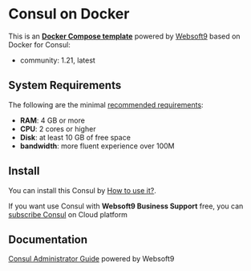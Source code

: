 # Consul on Docker  

This is an **[Docker Compose template](https://github.com/Websoft9/docker-library)** powered by [Websoft9](https://www.websoft9.com) based on Docker for Consul:


 - community:  1.21, latest


## System Requirements

The following are the minimal [recommended requirements](https://www.consul.io):

* **RAM**: 4 GB or more
* **CPU**: 2 cores or higher
* **Disk**: at least 10 GB of free space
* **bandwidth**: more fluent experience over 100M  

## Install

You can install this Consul by [How to use it?](https://github.com/Websoft9/docker-library#how-to-use-it).   

If you want use Consul with **Websoft9 Business Support** free, you can [subscribe Consul](https://www.websoft9.com/apps) on Cloud platform

## Documentation

[Consul Administrator Guide](https://support.websoft9.com/docs/consul) powered by Websoft9